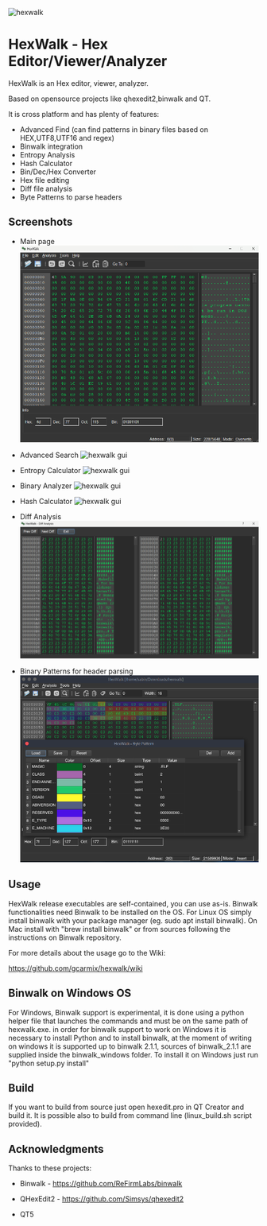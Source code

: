 ![hexwalk](hexwalk/images/hexwalk64.png)
# HexWalk - Hex Editor/Viewer/Analyzer
 
HexWalk is an Hex editor, viewer, analyzer.

Based on opensource projects like qhexedit2,binwalk and QT.

It is cross platform and has plenty of features:

* Advanced Find (can find patterns in binary files based on HEX,UTF8,UTF16 and regex)
* Binwalk integration
* Entropy Analysis
* Hash Calculator
* Bin/Dec/Hex Converter
* Hex file editing
* Diff file analysis
* Byte Patterns to parse headers


## Screenshots

* Main page
![hexwalk gui](screenshots/hexwalk_gui1.png)

* Advanced Search
![hexwalk gui](screenshots/hexwalk_gui5.png)

* Entropy Calculator
![hexwalk gui](screenshots/hexwalk_gui2.png)

* Binary Analyzer
![hexwalk gui](screenshots/hexwalk_gui3.png)

* Hash Calculator
![hexwalk gui](screenshots/hexwalk_gui4.png)

* Diff Analysis
![hexwalk gui](screenshots/hexwalk_gui13.png)

* Binary Patterns for header parsing
![hexwalk gui](screenshots/hexwalk_gui14.png)

## Usage

HexWalk release executables are self-contained, you can use as-is.
Binwalk functionalities need Binwalk to be installed on the OS. For Linux OS simply install binwalk with your package manager (eg. sudo apt install binwalk). On Mac install with "brew install binwalk" or from sources following the instructions on Binwalk repository.

For more details about the usage go to the Wiki:

https://github.com/gcarmix/hexwalk/wiki


## Binwalk on Windows OS

For Windows, Binwalk support is experimental, it is done using a python helper file that launches the commands and must be on the same path of hexwalk.exe.
in order for binwalk support to work on Windows it is necessary to install Python and to install binwalk, at the moment of writing on windows it is supported up to binwalk 2.1.1,
sources of binwalk_2.1.1 are supplied inside the binwalk_windows folder. To install it on Windows just run "python setup.py install"

## Build
If you want to build from source just open hexedit.pro in QT Creator and build it.
It is possible also to build from command line (linux_build.sh script provided).

## Acknowledgments

Thanks to these projects:

* Binwalk - https://github.com/ReFirmLabs/binwalk

* QHexEdit2 - https://github.com/Simsys/qhexedit2

* QT5
